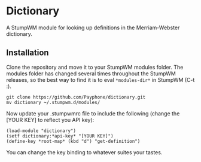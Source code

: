 # Dictionary
A StumpWM module for looking up definitions in the Merriam-Webster dictionary.

## Installation
Clone the repository and move it to your StumpWM modules folder. The modules
folder has changed several times throughout the StumpWM releases, so the best
way to find it is to eval `*modules-dir*` in StumpWM (C-t :).
```
git clone https://github.com/Payphone/dictionary.git
mv dictionary ~/.stumpwm.d/modules/
```
Now update your .stumpwmrc file to include the following (change the [YOUR KEY]
to reflect you API key):
```
(load-module "dictionary")
(setf dictionary:*api-key* "[YOUR KEY]")
(define-key *root-map* (kbd "d") "get-definition")
```
You can change the key binding to whatever suites your tastes.
